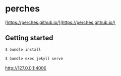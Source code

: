 # perches

[https://perches.github.io/](https://perches.github.io/)

## Getting started

```sh
$ bundle install

$ bundle exec jekyll serve
```

http://127.0.0.1:4000
